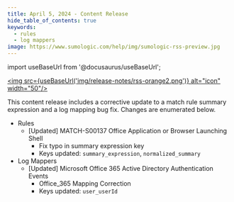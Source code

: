 ```yaml
---
title: April 5, 2024 - Content Release
hide_table_of_contents: true
keywords:
  - rules
  - log mappers
image: https://www.sumologic.com/help/img/sumologic-rss-preview.jpg    
---
```


import useBaseUrl from '@docusaurus/useBaseUrl';

<a href="https://www.sumologic.com/help/release-notes-cse/rss.xml"><img src={useBaseUrl('img/release-notes/rss-orange2.png')} alt="icon" width="50"/></a>

This content release includes a corrective update to a match rule summary expression and a log mapping bug fix. Changes are enumerated below.

* Rules
     * [Updated] MATCH-S00137 Office Application or Browser Launching Shell
        * Fix typo in summary expression key
        * Keys updated: `summary_expression`, `normalized_summary`
* Log Mappers
     * [Updated] Microsoft Office 365 Active Directory Authentication Events
        * Office_365 Mapping Correction
        * Keys updated: `user_userId`

